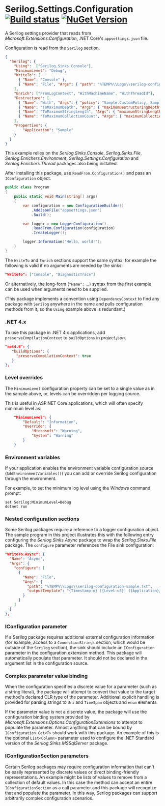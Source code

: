 # Serilog.Settings.Configuration [![Build status](https://ci.appveyor.com/api/projects/status/r2bgfimd9ocr61px/branch/master?svg=true)](https://ci.appveyor.com/project/serilog/serilog-settings-configuration/branch/master) [![NuGet Version](http://img.shields.io/nuget/v/Serilog.Settings.Configuration.svg?style=flat)](https://www.nuget.org/packages/Serilog.Settings.Configuration/)

A Serilog settings provider that reads from _Microsoft.Extensions.Configuration_, .NET Core's `appsettings.json` file.

Configuration is read from the `Serilog` section.

```json
{
  "Serilog": {
    "Using":  ["Serilog.Sinks.Console"],
    "MinimumLevel": "Debug",
    "WriteTo": [
      { "Name": "Console" },
      { "Name": "File", "Args": { "path": "%TEMP%\\Logs\\serilog-configuration-sample.txt" } }
    ],
    "Enrich": ["FromLogContext", "WithMachineName", "WithThreadId"],
    "Destructure": [
      { "Name": "With", "Args": { "policy": "Sample.CustomPolicy, Sample" } },
      { "Name": "ToMaximumDepth", "Args": { "maximumDestructuringDepth": 4 } },
      { "Name": "ToMaximumStringLength", "Args": { "maximumStringLength": 100 } },
      { "Name": "ToMaximumCollectionCount", "Args": { "maximumCollectionCount": 10 } }
    ],
    "Properties": {
		"Application": "Sample"
    }
  }
}
```

This example relies on the _Serilog.Sinks.Console_, _Serilog.Sinks.File_, _Serilog.Enrichers.Environment_, _Serilog.Settings.Configuration_ and _Serilog.Enrichers.Thread_ packages also being installed.

After installing this package, use `ReadFrom.Configuration()` and pass an `IConfiguration` object.

```csharp
public class Program
{
    public static void Main(string[] args)
    {
        var configuration = new ConfigurationBuilder()
            .AddJsonFile("appsettings.json")
            .Build();

        var logger = new LoggerConfiguration()
            .ReadFrom.Configuration(configuration)
            .CreateLogger();

        logger.Information("Hello, world!");
    }
}
```

The `WriteTo` and `Enrich` sections support the same syntax, for example the following is valid if no arguments are needed by the sinks:

```json
"WriteTo": ["Console", "DiagnosticTrace"]
```

Or alternatively, the long-form (`"Name":` ...) syntax from the first example can be used when arguments need to be supplied.

(This package implements a convention using `DependencyContext` to find any package with `Serilog` anywhere in the name and pulls configuration methods from it, so the `Using` example above is redundant.)

### .NET 4.x

To use this package in .NET 4.x applications, add `preserveCompilationContext` to `buildOptions` in _project.json_.

```json
"net4.6": {
   "buildOptions": {
     "preserveCompilationContext": true
   }
},
```

### Level overrides

The `MinimumLevel` configuration property can be set to a single value as in the sample above, or, levels can be overridden per logging source.

This is useful in ASP.NET Core applications, which will often specify minimum level as:

```json
    "MinimumLevel": {
        "Default": "Information",
        "Override": {
            "Microsoft": "Warning",
            "System": "Warning"
        }
    }
```

### Environment variables

If your application enables the environment variable configuration source (`AddEnvironmentVariables()`) you can add or override Serilog configuration through the environment.

For example, to set the minimum log level using the _Windows_ command prompt:

```
set Serilog:MinimumLevel=Debug
dotnet run
```

### Nested configuration sections

Some Serilog packages require a reference to a logger configuration object. The sample program in this project illustrates this with the following entry configuring the _Serilog.Sinks.Async_ package to wrap the _Serilog.Sinks.File_ package. The `configure` parameter references the File sink configuration:

```json
"WriteTo:Async": {
  "Name": "Async",
  "Args": {
    "configure": [
      {
        "Name": "File",
        "Args": {
          "path": "%TEMP%\\Logs\\serilog-configuration-sample.txt",
          "outputTemplate": "{Timestamp:o} [{Level:u3}] ({Application}/{MachineName}/{ThreadId}) {Message}{NewLine}{Exception}"
        }
      }
    ]
  }
},
```

### IConfiguration parameter

If a Serilog package requires additional external configuration information (for example, access to a `ConnectionStrings` section, which would be outside of the `Serilog` section), the sink should include an `IConfiguration` parameter in the configuration extension method. This package will automatically populate that parameter. It should not be declared in the argument list in the configuration source.

### Complex parameter value binding

When the configuration specifies a discrete value for a parameter (such as a string literal), the package will attempt to convert that value to the target method's declared CLR type of the parameter. Additional explicit handling is provided for parsing strings to `Uri` and `TimeSpan` objects and `enum` elements.

If the parameter value is not a discrete value, the package will use the configuration binding system provided by _Microsoft.Extensions.Options.ConfigurationExtensions_ to attempt to populate the parameter. Almost anything that can be bound by `IConfiguration.Get<T>` should work with this package. An example of this is the optional `List<Column>` parameter used to configure the .NET Standard version of the _Serilog.Sinks.MSSqlServer_ package.

### IConfigurationSection parameters

Certain Serilog packages may require configuration information that can't be easily represented by discrete values or direct binding-friendly representations. An example might be lists of values to remove from a collection of default values. In this case the method can accept an entire `IConfigurationSection` as a call parameter and this package will recognize that and populate the parameter. In this way, Serilog packages can support arbitrarily complex configuration scenarios.

